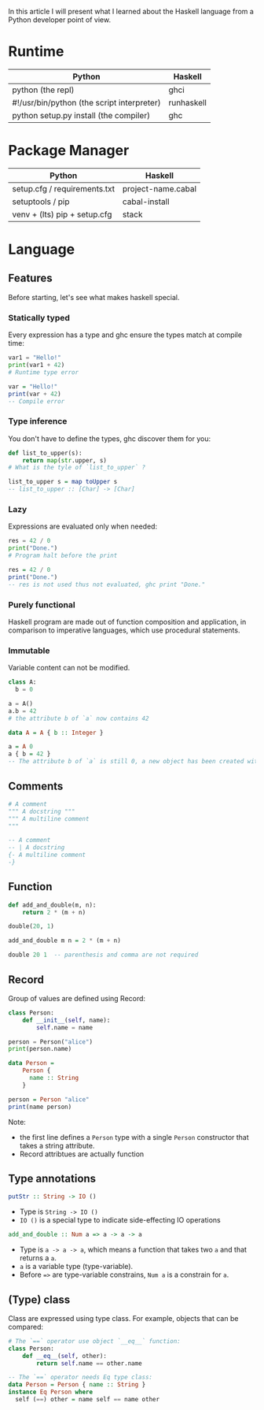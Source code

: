 In this article I will present what I learned about the Haskell language from a Python developer point of view.

<!-- note: max code width is 61 col -->

# Runtime

| Python                                       | Haskell            |
|----------------------------------------------|--------------------|
| python (the repl)                            | ghci               |
| #!/usr/bin/python (the script interpreter)   | runhaskell         |
| python setup.py install (the compiler)       | ghc                |


# Package Manager

| Python                               | Haskell            |
|--------------------------------------|--------------------|
| setup.cfg / requirements.txt         | project-name.cabal |
| setuptools / pip                     | cabal-install      |
| venv + (lts) pip + setup.cfg         | stack              |


# Language

## Features

Before starting, let's see what makes haskell special.

### Statically typed

Every expression has a type and ghc ensure the types match at compile time:

```python
var1 = "Hello!"
print(var1 + 42)
# Runtime type error
```

```haskell
var = "Hello!"
print(var + 42)
-- Compile error
```

### Type inference

You don't have to define the types, ghc discover them for you:

```python
def list_to_upper(s):
    return map(str.upper, s)
# What is the tyle of `list_to_upper` ?
```

```haskell
list_to_upper s = map toUpper s
-- list_to_upper :: [Char] -> [Char]
```

### Lazy

Expressions are evaluated only when needed:

```python
res = 42 / 0
print("Done.")
# Program halt before the print
```

```haskell
res = 42 / 0
print("Done.")
-- res is not used thus not evaluated, ghc print "Done."
```

### Purely functional

Haskell program are made out of function composition and application, in comparison to imperative languages, which use procedural statements.


### Immutable

Variable content can not be modified.

```python
class A:
  b = 0

a = A()
a.b = 42
# the attribute b of `a` now contains 42
```

```haskell
data A = A { b :: Integer }

a = A 0
a { b = 42 }
-- The attribute b of `a` is still 0, a new object has been created with b set to 42
```


## Comments

```python
# A comment
""" A docstring """
""" A multiline comment
"""
```

```haskell
-- A comment
-- | A docstring
{- A multiline comment
-}
```

## Function

```python
def add_and_double(m, n):
    return 2 * (m + n)

double(20, 1)
```

```haskell
add_and_double m n = 2 * (m + n)

double 20 1  -- parenthesis and comma are not required
```

## Record

Group of values are defined using Record:

```python
class Person:
    def __init__(self, name):
        self.name = name

person = Person("alice")
print(person.name)
```

```haskell
data Person =
    Person {
      name :: String
    }

person = Person "alice"
print(name person)
```

Note:
* the first line defines a `Person` type with a single `Person` constructor that takes a string attribute.
* Record attribtues are actually function

## Type annotations

```haskell
putStr :: String -> IO ()
```

* Type is `String -> IO ()`
* `IO ()` is a special type to indicate side-effecting IO operations

```haskell
add_and_double :: Num a => a -> a -> a
```

* Type is `a -> a -> a`, which means a function that takes two `a` and that returns a `a`.
* `a` is a variable type (type-variable).
* Before `=>` are type-variable constrains, `Num a` is a constrain for `a`.


## (Type) class

Class are expressed using type class. For example, objects that can be compared:

```python
# The `==` operator use object `__eq__` function:
class Person:
    def __eq__(self, other):
        return self.name == other.name
```

```haskell
-- The `==` operator needs Eq type class:
data Person = Person { name :: String }
instance Eq Person where
  self (==) other = name self == name other
```
